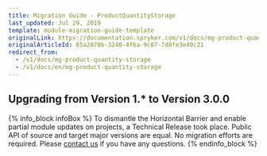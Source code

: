 ```yaml
---
title: Migration Guide - ProductQuantityStorage
last_updated: Jul 29, 2019
template: module-migration-guide-template
originalLink: https://documentation.spryker.com/v1/docs/mg-product-quantity-storage
originalArticleId: 65a2878b-3240-4f6a-9c87-7d8fe3e49c21
redirect_from:
  - /v1/docs/mg-product-quantity-storage
  - /v1/docs/en/mg-product-quantity-storage
---
```


## Upgrading from Version 1.* to Version 3.0.0

{% info_block infoBox %}
To dismantle the Horizontal Barrier and enable partial module updates on projects, a Technical Release took place. Public API of source and target major versions are equal. No migration efforts are required. Please [contact us](https://spryker.com/en/support/) if you have any questions.
{% endinfo_block %}

